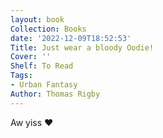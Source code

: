 ```yaml
---
layout: book
Collection: Books
date: '2022-12-09T18:52:53'
Title: Just wear a bloody Oodie!
Cover: ''
Shelf: To Read
Tags:
- Urban Fantasy
Author: Thomas Rigby
---
```


Aw yiss ❤️
